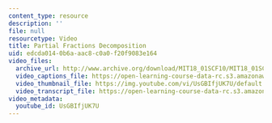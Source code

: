 ```yaml
---
content_type: resource
description: ''
file: null
resourcetype: Video
title: Partial Fractions Decomposition
uid: edcda014-0b6a-aac8-c0a0-f20f9083e164
video_files:
  archive_url: http://www.archive.org/download/MIT18_01SCF10/MIT18_01SCF10Rec_55_300k.mp4
  video_captions_file: https://open-learning-course-data-rc.s3.amazonaws.com/18-01sc-single-variable-calculus-fall-2010/b21ef3341e3d55e4b603d4848463c378_UsGBIfjUK7U.vtt
  video_thumbnail_file: https://img.youtube.com/vi/UsGBIfjUK7U/default.jpg
  video_transcript_file: https://open-learning-course-data-rc.s3.amazonaws.com/18-01sc-single-variable-calculus-fall-2010/ffe413d466bb5f13a846cdd139fb9706_UsGBIfjUK7U.pdf
video_metadata:
  youtube_id: UsGBIfjUK7U
---
```

